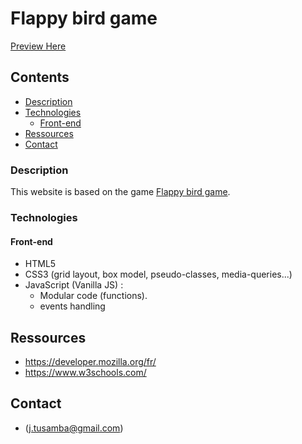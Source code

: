 # Flappy bird game

[Preview Here](https://julio-34727.github.io/Flappy-bird/)

## Contents

- [Description](#Description)
- [Technologies](#Technologies)
  - [Front-end](#Front-end)
- [Ressources](#Ressources)
- [Contact](#Contact)

### Description

This website is based on the game [Flappy bird game](https://fr.wikipedia.org/wiki/Flappy_Bird).

### Technologies

#### Front-end

- HTML5
- CSS3 (grid layout, box model, pseudo-classes, media-queries...)
- JavaScript (Vanilla JS) :
  - Modular code (functions).
  - events handling

## Ressources

- https://developer.mozilla.org/fr/
- https://www.w3schools.com/

## Contact

- (<j.tusamba@gmail.com>)
